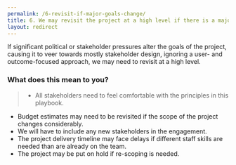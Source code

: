```yaml
---
permalink: /6-revisit-if-major-goals-change/
title: 6. We may revisit the project at a high level if there is a major change in project goals
layout: redirect
---
```


If significant political or stakeholder pressures alter the goals of the project, causing it to veer towards mostly stakeholder design, ignoring a user- and outcome-focused approach, we may need to revisit at a high level.

### What does this mean to you?

>- All stakeholders need to feel comfortable with the principles in this playbook.
- Budget estimates may need to be revisited if the scope of the project changes considerably.
- We will have to include any new stakeholders in the engagement.
- The project delivery timeline may face delays if different staff skills are needed than are already on the team. 
- The project may be put on hold if re-scoping is needed.
